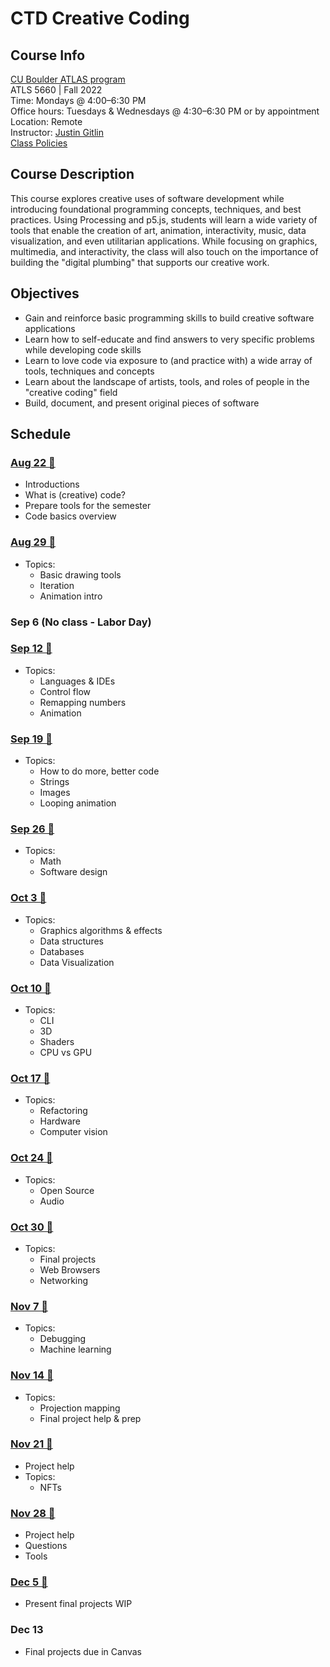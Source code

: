 # CTD Creative Coding

## Course Info

[CU Boulder ATLAS program](https://www.colorado.edu/atlas/academics/graduate/ms-technology-media-society) <br>
ATLS 5660 | Fall 2022 <br>
Time: Mondays @ 4:00–6:30 PM <br>
Office hours: Tuesdays & Wednesdays @ 4:30–6:30 PM or by appointment <br>
Location: Remote <br>
Instructor: [Justin Gitlin](https://cacheflowe.com) <br>
[Class Policies](./docs/policies.md)

## Course Description

This course explores creative uses of software development while introducing foundational programming concepts, techniques, and best practices. Using Processing and p5.js, students will learn a wide variety of tools that enable the creation of art, animation, interactivity, music, data visualization, and even utilitarian applications. While focusing on graphics, multimedia, and interactivity, the class will also touch on the importance of building the "digital plumbing" that supports our creative work.

## Objectives

* Gain and reinforce basic programming skills to build creative software applications
* Learn how to self-educate and find answers to very specific problems while developing code skills
* Learn to love code via exposure to (and practice with) a wide array of tools, techniques and concepts
* Learn about the landscape of artists, tools, and roles of people in the "creative coding" field
* Build, document, and present original pieces of software

## Schedule

### [Aug 22 🔗](./classes/2022-08-22.md)

* Introductions
* What is (creative) code?
* Prepare tools for the semester
* Code basics overview

### [Aug 29 🔗](./classes/2022-08-29.md)

* Topics:
  * Basic drawing tools
  * Iteration
  * Animation intro

### Sep 6 (No class - Labor Day)

### [Sep 12 🔗](./classes/2022-09-12.md)

* Topics:
  * Languages & IDEs
  * Control flow
  * Remapping numbers
  * Animation

### [Sep 19 🔗](./classes/2022-09-19.md)

* Topics:
  * How to do more, better code
  * Strings
  * Images
  * Looping animation

### [Sep 26 🔗](./classes/2022-09-26.md)

* Topics:
  * Math
  * Software design

### [Oct 3 🔗](./classes/2022-10-03.md)

* Topics:
  * Graphics algorithms & effects
  * Data structures
  * Databases
  * Data Visualization

### [Oct 10 🔗](./classes/2022-10-10.md)

* Topics:
  * CLI
  * 3D
  * Shaders
  * CPU vs GPU

### [Oct 17 🔗](./classes/2022-10-17.md)

* Topics:
  * Refactoring
  * Hardware
  * Computer vision

### [Oct 24 🔗](./classes/2022-10-24.md)

* Topics:
  * Open Source
  * Audio

### [Oct 30 🔗](./classes/2022-10-30.md)

* Topics:
  * Final projects
  * Web Browsers
  * Networking

### [Nov 7 🔗](./classes/2022-11-07.md)

* Topics:
  * Debugging
  * Machine learning

### [Nov 14 🔗](./classes/2022-11-14.md)

* Topics:
  * Projection mapping
  * Final project help & prep

### [Nov 21 🔗](./classes/2022-11-21.md)

* Project help
* Topics:
  * NFTs

### [Nov 28 🔗](./classes/2022-11-28.md)

* Project help
* Questions
* Tools

### [Dec 5 🔗](./classes/2022-12-05.md)

* Present final projects WIP

### Dec 13

* Final projects due in Canvas

